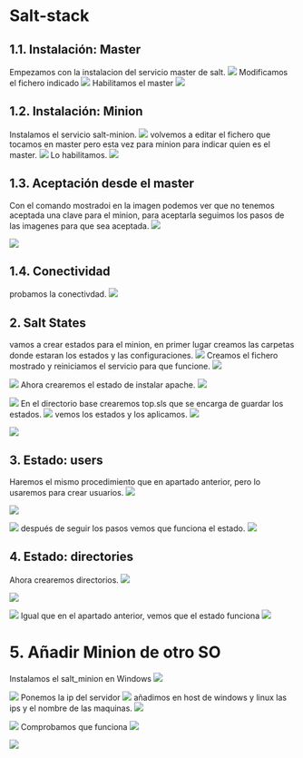 # Salt-stack

## 1.1. Instalación: Master
Empezamos con la instalacion del servicio master de salt.
![](img/salt1.png)
Modificamos el fichero indicado
![](img/salt2.png)
Habilitamos el master
![](img/salt3.png)
## 1.2. Instalación: Minion
Instalamos el servicio salt-minion.
![](img/salt4.png)
volvemos a editar el fichero que tocamos en master pero esta vez para minion para indicar quien es el master.
![](img/salt5.png)
Lo habilitamos.
![](img/salt6.png)
## 1.3. Aceptación desde el master
Con el comando mostradoi en la imagen podemos ver que no tenemos aceptada una clave para el minion, para aceptarla seguimos los pasos de las imagenes para que sea aceptada.
![](img/salt7.png)

![](img/salt8.png)
## 1.4. Conectividad
probamos la conectivdad.
![](img/salt9.png)
## 2. Salt States
vamos a crear estados para el minion, en primer lugar creamos las carpetas donde estaran los estados y las configuraciones.
![](img/salt10.png)
Creamos el fichero mostrado y reiniciamos el servicio para que funcione.
![](img/salt11.png)

![](img/salt12.png)
Ahora crearemos el estado de instalar apache.
![](img/salt13.png)

![](img/salt14.png)
En el directorio base crearemos top.sls que se encarga de guardar los estados.
![](img/salt15.png)
vemos los estados y los aplicamos.
![](img/salt15.2.png)

![](img/salt16.png)
## 3. Estado: users
Haremos el mismo procedimiento que en apartado anterior, pero lo usaremos para crear usuarios.
![](img/salt17.png)

![](img/salt18.png)

![](img/salt19.png)
después de seguir los pasos vemos que funciona el estado.
![](img/salt20.png)
## 4. Estado: directories
Ahora crearemos directorios.
![](img/salt21.png)

![](img/salt22.png)

![](img/salt23.png)
Igual que en el apartado anterior, vemos que el estado funciona
![](img/salt24.png)

# 5. Añadir Minion de otro SO
Instalamos el salt_minion en Windows
![](img/salt25.png)

![](img/salt26.png)
Ponemos la ip del servidor
![](img/salt27.png)
añadimos en host de windows y linux las ips y el nombre de las maquinas.
![](img/salt28.png)

![](img/salt29.png)
Comprobamos que funciona
![](img/salt30.png)

![](img/salt31.png)
